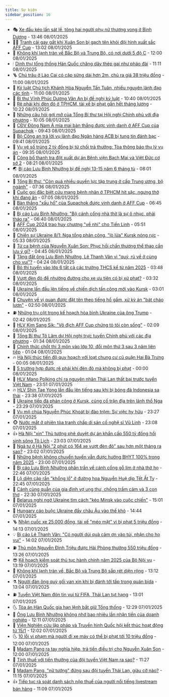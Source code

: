 ```yaml
---
title: Sự kiện
sidebar_position: 16
---
```


<!-- dantri-su-kien:START -->
- 🎭 [Xe đầu kéo lấn sát lề, tông hai người phụ nữ thương vong ở Bình Dương](https://dantri.com.vn/xa-hoi/xe-dau-keo-lan-sat-le-tong-hai-nguoi-phu-nu-thuong-vong-o-binh-duong-20250108202633885.htm) - 13:46 08/01/2025
- 👨‍🏫 [Tranh cãi gay gắt khi Xuân Son bị gạch tên khỏi đội hình xuất sắc AFF Cup](https://dantri.com.vn/the-thao/tranh-cai-gay-gat-khi-xuan-son-bi-gach-ten-khoi-doi-hinh-xuat-sac-aff-cup-20250108194933528.htm) - 13:02 08/01/2025
- 🌮 [Không khí lạnh tràn về Bắc Bộ và Trung Bộ, có nơi dưới 5 độ C](https://dantri.com.vn/xa-hoi/khong-khi-lanh-tran-ve-bac-bo-va-trung-bo-co-noi-duoi-5-do-c-20250108173811618.htm) - 12:00 08/01/2025
- 🕯 [Dinh thự tổng thống Hàn Quốc chăng dây thép gai như pháo đài](https://dantri.com.vn/the-gioi/dinh-thu-tong-thong-han-quoc-chang-day-thep-gai-nhu-phao-dai-20250108161530900.htm) - 11:11 08/01/2025
- 🪜 [Chú trâu ở Lào Cai có cặp sừng dài hơn 2m, chủ ra giá 38 triệu đồng](https://dantri.com.vn/doi-song/chu-trau-o-lao-cai-co-cap-sung-dai-hon-2m-chu-ra-gia-38-trieu-dong-20241202100421839.htm) - 11:00 08/01/2025
- 🐘 [Kỷ luật Chủ tịch Khánh Hòa Nguyễn Tấn Tuân, nhiều nguyên lãnh đạo các tỉnh](https://dantri.com.vn/xa-hoi/ky-luat-chu-tich-khanh-hoa-nguyen-tan-tuan-nhieu-nguyen-lanh-dao-cac-tinh-20250108175551572.htm) - 11:00 08/01/2025
- 🤔 [Bí thư Vĩnh Phúc Dương Văn An bị đề nghị kỷ luật](https://dantri.com.vn/xa-hoi/bi-thu-vinh-phuc-duong-van-an-bi-de-nghi-ky-luat-20241118164459233.htm) - 10:40 08/01/2025
- 🧠 [Rẽ phải khi đèn đỏ ở TPHCM, tài xế bị phạt gần hết tháng lương](https://dantri.com.vn/xa-hoi/re-phai-khi-den-do-o-tphcm-tai-xe-bi-phat-gan-het-thang-luong-20250108165827008.htm) - 10:22 08/01/2025
- 📝 [Những câu hỏi gợi mở của Tổng Bí thư tại Hội nghị Chính phủ với địa phương](https://dantri.com.vn/xa-hoi/nhung-cau-hoi-goi-mo-cua-tong-bi-thu-tai-hoi-nghi-chinh-phu-voi-dia-phuong-20250108170141837.htm) - 10:05 08/01/2025
- 🦏 [CĐV Đông Nam Á mỉa mai bàn thắng được vinh danh ở AFF Cup của Supachok](https://dantri.com.vn/the-thao/cdv-dong-nam-a-mia-mai-ban-thang-duoc-vinh-danh-o-aff-cup-cua-supachok-20250108162328344.htm) - 09:43 08/01/2025
- 🥰 [Bộ Công an trả lời vụ lãnh đạo Ngân hàng ACB bị tung tin đánh bạc](https://dantri.com.vn/xa-hoi/bo-cong-an-tra-loi-vu-lanh-dao-ngan-hang-acb-bi-tung-tin-danh-bac-20250108153234358.htm) - 09:41 08/01/2025
- 🤗 [Vụ vé số trúng 2 tỷ đồng bị từ chối trả thưởng: Tòa thông báo thụ lý vụ án](https://dantri.com.vn/phap-luat/vu-ve-so-trung-2-ty-dong-bi-tu-choi-tra-thuong-toa-thong-bao-thu-ly-vu-an-20250108155931195.htm) - 09:35 08/01/2025
- 🌈 [Công bố thanh tra đột xuất dự án Bệnh viện Bạch Mai và Việt Đức cơ sở 2](https://dantri.com.vn/xa-hoi/cong-bo-thanh-tra-dot-xuat-du-an-benh-vien-bach-mai-va-viet-duc-co-so-2-20250108151621446.htm) - 08:21 08/01/2025
- 🌏 [Bị cáo Lưu Bình Nhưỡng bị đề nghị 13-15 năm 6 tháng tù](https://dantri.com.vn/phap-luat/bi-cao-luu-binh-nhuong-bi-de-nghi-13-15-nam-6-thang-tu-20250108080620009.htm) - 08:01 08/01/2025
- 💄 [Tổng Bí thư: &quot;Còn quá nhiều quyền lực tập trung ở cấp Trung ương, bộ ngành&quot;](https://dantri.com.vn/xa-hoi/tong-bi-thu-con-qua-nhieu-quyen-luc-tap-trung-o-cap-trung-uong-bo-nganh-20250108141850500.htm) - 07:36 08/01/2025
- 👺 [Cuộc gọi đặc biệt cứu mạng bệnh nhân ở TPHCM hít sặc, ngưng thở khi đang ăn](https://dantri.com.vn/suc-khoe/cuoc-goi-dac-biet-cuu-mang-benh-nhan-o-tphcm-hit-sac-ngung-tho-khi-dang-an-20250108134742426.htm) - 07:05 08/01/2025
- 👹 [Bàn thắng &quot;xấu hổ&quot; của Supachok được vinh danh ở AFF Cup](https://dantri.com.vn/the-thao/ban-thang-xau-ho-cua-supachok-duoc-vinh-danh-o-aff-cup-20250108134533423.htm) - 06:45 08/01/2025
- 🌊 [Bị cáo Lưu Bình Nhưỡng: &quot;Bộ cánh cổng nhà thờ là sự ô nhục, phải tháo ra&quot;](https://dantri.com.vn/phap-luat/bi-cao-luu-binh-nhuong-bo-canh-cong-nha-tho-la-su-o-nhuc-phai-thao-ra-20250108125200569.htm) - 06:40 08/01/2025
- 🤠 [AFF Cup 2024 trao huy chương &quot;về nhì&quot; cho Tiến Linh](https://dantri.com.vn/the-thao/aff-cup-2024-trao-huy-chuong-ve-nhi-cho-tien-linh-20250108123114341.htm) - 05:51 08/01/2025
- 🎊 [Chiến sự Ukraine 8/1: Nga tổng phản công, &quot;lò lửa&quot; Kursk nóng rực](https://dantri.com.vn/the-gioi/chien-su-ukraine-81-nga-tong-phan-cong-lo-lua-kursk-nong-ruc-20250108121722157.htm) - 05:33 08/01/2025
- 🐘 [Từ ca bệnh của Nguyễn Xuân Son: Phục hồi chấn thương thể thao cần lưu ý gì?](https://dantri.com.vn/suc-khoe/tu-ca-benh-cua-nguyen-xuan-son-phuc-hoi-chan-thuong-the-thao-can-luu-y-gi-20250107103509958.htm) - 04:45 08/01/2025
- 💂 [Tặng đất ông Lưu Bình Nhưỡng, Lê Thanh Vân vì &quot;quý, rủ về ở cùng cho vui&quot;?](https://dantri.com.vn/phap-luat/tang-dat-ong-luu-binh-nhuong-le-thanh-van-vi-quy-ru-ve-o-cung-cho-vui-20250108105926653.htm) - 04:24 08/01/2025
- 👹 [Bỏ thi tuyển vào lớp 6 tất cả các trường THCS kể từ năm 2025](https://dantri.com.vn/giao-duc/bo-thi-tuyen-vao-lop-6-tat-ca-cac-truong-thcs-ke-tu-nam-2025-20250108104020673.htm) - 03:48 08/01/2025
- 🦒 [Vượt đèn đỏ để nhường đường cho xe ưu tiên có bị xử phạt?](https://dantri.com.vn/xa-hoi/vuot-den-do-de-nhuong-duong-cho-xe-uu-tien-co-bi-xu-phat-20250108100721952.htm) - 03:32 08/01/2025
- 🗽 [Ukraine lần đầu lên tiếng về chiến dịch tấn công mới vào Kursk](https://dantri.com.vn/the-gioi/ukraine-lan-dau-len-tieng-ve-chien-dich-tan-cong-moi-vao-kursk-20250108094345211.htm) - 03:01 08/01/2025
- 💄 [Chuyện về vị quan được đặt tên theo tiếng hổ gầm, xử kỳ án &quot;bát cháo lươn&quot;](https://dantri.com.vn/doi-song/chuyen-ve-vi-quan-duoc-dat-ten-theo-tieng-ho-gam-xu-ky-an-bat-chao-luon-20250104123557099.htm) - 02:50 08/01/2025
- ⛽️ [Những trụ cột trong kế hoạch hòa bình Ukraine của ông Trump](https://dantri.com.vn/the-gioi/nhung-tru-cot-trong-ke-hoach-hoa-binh-ukraine-cua-ong-trump-20241230164919469.htm) - 02:42 08/01/2025
- 🥷 [HLV Kim Sang Sik: &quot;Vô địch AFF Cup chứng tỏ tôi còn sống&quot;](https://dantri.com.vn/the-thao/hlv-kim-sang-sik-vo-dich-aff-cup-chung-to-toi-con-song-20250108091725137.htm) - 02:09 08/01/2025
- 🤖 [Tổng Bí thư Tô Lâm dự Hội nghị trực tuyến Chính phủ với các địa phương](https://dantri.com.vn/xa-hoi/tong-bi-thu-to-lam-du-hoi-nghi-truc-tuyen-chinh-phu-voi-cac-dia-phuong-20250108082607189.htm) - 01:34 08/01/2025
- 🌊 [Chính thức chốt thi 3 môn vào lớp 10, đổi môn thứ 3 sau 3 năm liên tiếp](https://dantri.com.vn/giao-duc/chinh-thuc-chot-thi-3-mon-vao-lop-10-doi-mon-thu-3-sau-3-nam-lien-tiep-20241230095857137.htm) - 01:04 08/01/2025
- 🔥 [Hà Nội thúc tiến độ quy hoạch với loạt chung cư cũ quận Hai Bà Trưng](https://dantri.com.vn/bat-dong-san/ha-noi-thuc-tien-do-quy-hoach-voi-loat-chung-cu-cu-quan-hai-ba-trung-20250108014920642.htm) - 00:05 08/01/2025
- 🦏 [5 trường hợp được rẽ phải khi đèn đỏ mà không bị phạt](https://dantri.com.vn/xa-hoi/5-truong-hop-duoc-re-phai-khi-den-do-ma-khong-bi-phat-20250107203744149.htm) - 00:00 08/01/2025
- 🐘 [HLV Mano Polking chỉ ra nguyên nhân Thái Lan thất bại trước tuyển Việt Nam](https://dantri.com.vn/the-thao/hlv-mano-polking-chi-ra-nguyen-nhan-thai-lan-that-bai-truoc-tuyen-viet-nam-20250107234615061.htm) - 23:51 07/01/2025
- 🔥 [HLV Shin Tae Yong lần đầu lên tiếng sau khi bị bóng đá Indonesia sa thải](https://dantri.com.vn/the-thao/hlv-shin-tae-yong-lan-dau-len-tieng-sau-khi-bi-bong-da-indonesia-sa-thai-20250107233255109.htm) - 23:38 07/01/2025
- 💼 [Ukraine tiếp đà phản công ở Kursk, củng cố trận địa trên lãnh thổ Nga](https://dantri.com.vn/the-gioi/ukraine-tiep-da-phan-cong-o-kursk-cung-co-tran-dia-tren-lanh-tho-nga-20250107215100521.htm) - 23:29 07/01/2025
- 🚀 [Vụ mộ chúa Nguyễn Phúc Khoát bị đào trộm: Sự việc hy hữu](https://dantri.com.vn/xa-hoi/vu-mo-chua-nguyen-phuc-khoat-bi-dao-trom-su-viec-hy-huu-20250107191040421.htm) - 23:27 07/01/2025
- 🐵 [Nước mắt ở phiên tòa tranh chấp di sản cố nghệ sĩ Vũ Linh](https://dantri.com.vn/phap-luat/nuoc-mat-o-phien-toa-tranh-chap-di-san-co-nghe-si-vu-linh-20250107200854248.htm) - 23:08 07/01/2025
- 👍 [Hà Nội &quot;xin&quot; Thủ tướng phê duyệt dự án khẩn cấp 550 tỷ đồng hồi sinh sông Tô Lịch](https://dantri.com.vn/xa-hoi/ha-noi-xin-thu-tuong-phe-duyet-du-an-khan-cap-550-ty-dong-hoi-sinh-song-to-lich-20250107183849359.htm) - 23:03 07/01/2025
- 🚦 [Ngã tư ở Hà Nội &quot;2 phút có 164 xe vượt đèn đỏ&quot; sau hơn một tháng ra sao?](https://dantri.com.vn/doi-song/nga-tu-o-ha-noi-2-phut-co-164-xe-vuot-den-do-sau-hon-mot-thang-ra-sao-20250107211212080.htm) - 23:02 07/01/2025
- 🥸 [Những bệnh không chuyển tuyến vẫn được hưởng BHYT 100% trong năm 2025](https://dantri.com.vn/an-sinh/nhung-benh-khong-chuyen-tuyen-van-duoc-huong-bhyt-100-trong-nam-2025-20250107125759644.htm) - 23:00 07/01/2025
- 🥷 [Bị cáo Lưu Bình Nhưỡng phân trần về cánh cổng gỗ lim ở nhà thờ họ](https://dantri.com.vn/phap-luat/bi-cao-luu-binh-nhuong-phan-tran-ve-canh-cong-go-lim-o-nha-tho-ho-20250107184042239.htm) - 22:46 07/01/2025
- 🤡 [Lộ diện cặp rắn &quot;khổng lồ&quot; ở đường hoa Nguyễn Huệ dịp Tết Ất Tỵ](https://dantri.com.vn/xa-hoi/lo-dien-cap-ran-khong-lo-o-duong-hoa-nguyen-hue-dip-tet-at-ty-20250107235412038.htm) - 22:45 07/01/2025
- 🥳 [Cảnh cùng quẫn của gia đình vợ ung thư, chồng trầm cảm và 3 con thơ](https://dantri.com.vn/tam-long-nhan-ai/canh-cung-quan-cua-gia-dinh-vo-ung-thu-chong-tram-cam-va-3-con-tho-20241225002802297.htm) - 22:30 07/01/2025
- 🤩 [Belarus nghi ngờ Ukraine tìm cách &quot;kéo Minsk vào cuộc chiến&quot;](https://dantri.com.vn/the-gioi/belarus-nghi-ngo-ukraine-tim-cach-keo-minsk-vao-cuoc-chien-20250107214833714.htm) - 15:01 07/01/2025
- 🎡 [Hungary cáo buộc Ukraine đẩy châu Âu vào thế khó](https://dantri.com.vn/the-gioi/hungary-cao-buoc-ukraine-day-chau-au-vao-the-kho-20250107212935385.htm) - 14:44 07/01/2025
- 🪜 [Nhận cuốc xe 25.000 đồng, tài xế &quot;méo mặt&quot; vì bị phạt 5 triệu đồng](https://dantri.com.vn/xa-hoi/nhan-cuoc-xe-25000-dong-tai-xe-meo-mat-vi-bi-phat-5-trieu-dong-20250107203949845.htm) - 14:13 07/01/2025
- 💡 [Bị cáo Lê Thanh Vân: &quot;Có người dúi quà cảm ơn vào túi, nhận cho họ vui&quot;](https://dantri.com.vn/phap-luat/bi-cao-le-thanh-van-co-nguoi-dui-qua-cam-on-vao-tui-nhan-cho-ho-vui-20250107203244425.htm) - 14:02 07/01/2025
- ⛽️ [Thủ môn Nguyễn Đình Triệu được Hải Phòng thưởng 550 triệu đồng](https://dantri.com.vn/xa-hoi/thu-mon-nguyen-dinh-trieu-duoc-hai-phong-thuong-550-trieu-dong-20250107201813901.htm) - 13:26 07/01/2025
- 😎 [Kế hoạch kiểm soát thủ tục hành chính năm 2025 của Bộ Nội vụ](https://dantri.com.vn/xa-hoi/ke-hoach-kiem-soat-thu-tuc-hanh-chinh-nam-2025-cua-bo-noi-vu-20250107194433438.htm) - 13:19 07/01/2025
- 🗽 [Không khí lạnh tràn về, Bắc Bộ và Trung Bộ sắp rét diện rộng](https://dantri.com.vn/xa-hoi/khong-khi-lanh-tran-ve-bac-bo-va-trung-bo-sap-ret-dien-rong-20250107191011585.htm) - 13:12 07/01/2025
- ⚗️ [Người đàn ông quỳ gối van xin khi bị đánh tới tấp trong quán bida](https://dantri.com.vn/phap-luat/nguoi-dan-ong-quy-goi-van-xin-khi-bi-danh-toi-tap-trong-quan-bida-20250107181251802.htm) - 13:04 07/01/2025
- ⛽️ [Tuyển Việt Nam đón tin vui từ FIFA, Thái Lan tụt hạng](https://dantri.com.vn/the-thao/tuyen-viet-nam-don-tin-vui-tu-fifa-thai-lan-tut-hang-20250107195425744.htm) - 13:01 07/01/2025
- 🌜 [Tòa án Hàn Quốc gia hạn lệnh bắt giữ Tổng thống](https://dantri.com.vn/the-gioi/toa-an-han-quoc-gia-han-lenh-bat-giu-tong-thong-20250107192547584.htm) - 12:29 07/01/2025
- 🦩 [Ông Lưu Bình Nhưỡng không nhớ bao nhiêu lần nhận tiền của doanh nghiệp](https://dantri.com.vn/phap-luat/ong-luu-binh-nhuong-khong-nho-bao-nhieu-lan-nhan-tien-cua-doanh-nghiep-20250107184422537.htm) - 12:11 07/01/2025
- 🦒 [Viện Nghiên cứu lập pháp và Truyền hình Quốc hội kết thúc hoạt động từ 15/1](https://dantri.com.vn/xa-hoi/vien-nghien-cuu-lap-phap-va-truyen-hinh-quoc-hoi-ket-thuc-hoat-dong-tu-151-20250107185922766.htm) - 12:02 07/01/2025
- 🌜 [10 lỗi vi phạm mà người đi xe máy có thể bị phạt tới 10 triệu đồng](https://dantri.com.vn/xa-hoi/10-loi-vi-pham-ma-nguoi-di-xe-may-co-the-bi-phat-toi-10-trieu-dong-20250107141632561.htm) - 12:00 07/01/2025
- 🐎 [Madam Pang ra tay nghĩa hiệp, trả tiền điều trị cho Nguyễn Xuân Son](https://dantri.com.vn/the-thao/madam-pang-ra-tay-nghia-hiep-tra-tien-dieu-tri-cho-nguyen-xuan-son-20250107184916486.htm) - 12:00 07/01/2025
- 🌋 [Tính thuế với tiền thưởng của đội tuyển Việt Nam ra sao?](https://dantri.com.vn/kinh-doanh/tinh-thue-voi-tien-thuong-cua-doi-tuyen-viet-nam-ra-sao-20250107181727708.htm) - 11:27 07/01/2025
- 🧰 [Madam Pang, &quot;nữ tướng&quot; đứng sau đội tuyển Thái Lan, giàu cỡ nào?](https://dantri.com.vn/kinh-doanh/madam-pang-nu-tuong-dung-sau-doi-tuyen-thai-lan-giau-co-nao-20250107145635803.htm) - 11:15 07/01/2025
- 👍 [Tiếp tục rà soát danh sách nộp thuế của người nổi tiếng livestream bán hàng](https://dantri.com.vn/kinh-doanh/tiep-tuc-ra-soat-danh-sach-nop-thue-cua-nguoi-noi-tieng-livestream-ban-hang-20250107174957730.htm) - 11:09 07/01/2025<!-- dantri-su-kien:END -->
